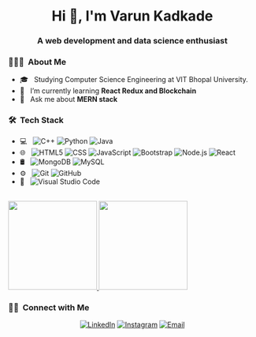 <h1 align="center">Hi 👋, I'm Varun Kadkade</h1>
<h3 align="center">A web development and data science enthusiast</h3>

<h3> 👨🏻‍💻 &nbsp;About Me </h3>

- 🎓 &nbsp; Studying Computer Science Engineering at VIT Bhopal University.
- 🌱 &nbsp; I’m currently learning **React Redux and Blockchain**
- 💬 &nbsp; Ask me about **MERN stack**

<h3> 🛠 &nbsp;Tech Stack</h3>

- 💻 &nbsp;
  ![C++](https://img.shields.io/badge/-C++-333333?style=flat&logo=C%2B%2B&logoColor=00599C)
  ![Python](https://img.shields.io/badge/-Python-333333?style=flat&logo=python)
  ![Java](https://img.shields.io/badge/-Java-333333?style=flat&logo=Java&logoColor=007396)
- 🌐 &nbsp;
  ![HTML5](https://img.shields.io/badge/-HTML5-333333?style=flat&logo=HTML5)
  ![CSS](https://img.shields.io/badge/-CSS-333333?style=flat&logo=CSS3&logoColor=1572B6)
  ![JavaScript](https://img.shields.io/badge/-JavaScript-333333?style=flat&logo=javascript)
  ![Bootstrap](https://img.shields.io/badge/-Bootstrap-333333?style=flat&logo=bootstrap&logoColor=563D7C)
  ![Node.js](https://img.shields.io/badge/-Node.js-333333?style=flat&logo=node.js)
  ![React](https://img.shields.io/badge/-React-333333?style=flat&logo=react)
- 🛢 &nbsp;
  ![MongoDB](https://img.shields.io/badge/-MongoDB-333333?style=flat&logo=mongodb)
  ![MySQL](https://img.shields.io/badge/-MySQL-333333?style=flat&logo=mysql)
- ⚙️ &nbsp;
  ![Git](https://img.shields.io/badge/-Git-333333?style=flat&logo=git)
  ![GitHub](https://img.shields.io/badge/-GitHub-333333?style=flat&logo=github)
- 🔧 &nbsp;
  ![Visual Studio Code](https://img.shields.io/badge/-Visual%20Studio%20Code-333333?style=flat&logo=visual-studio-code&logoColor=007ACC)


<br />
<a href="https://github.com/varun2430">
  <img height="180em" src="https://github-readme-stats.vercel.app/api?username=varun2430&show_icons=true&theme=dark&locale=en" />
  <img height="180em" src="https://github-readme-stats.vercel.app/api/top-langs?username=varun2430&show_icons=true&theme=dark&locale=en&layout=compact" />
</a>
<br />

<h3> 🤝🏻 &nbsp;Connect with Me </h3>

<p align="center">
<a href="https://www.linkedin.com/in/varun-kadkade-7359aa214/"><img alt="LinkedIn" src="https://img.shields.io/badge/LinkedIn-Varun%20Prashant%20Kadkade-blue?style=flat-square&logo=linkedin"></a>
<a href="https://www.instagram.com/varun_kadkade/"><img alt="Instagram" src="https://img.shields.io/badge/Instagram-varun_kadkade-blue?style=flat-square&logo=instagram"></a>
<a href="mailto:varunkadkade2442@gmail.com"><img alt="Email" src="https://img.shields.io/badge/Email-varunkadkade2442@gmail.com-blue?style=flat-square&logo=gmail"></a>
</p>

